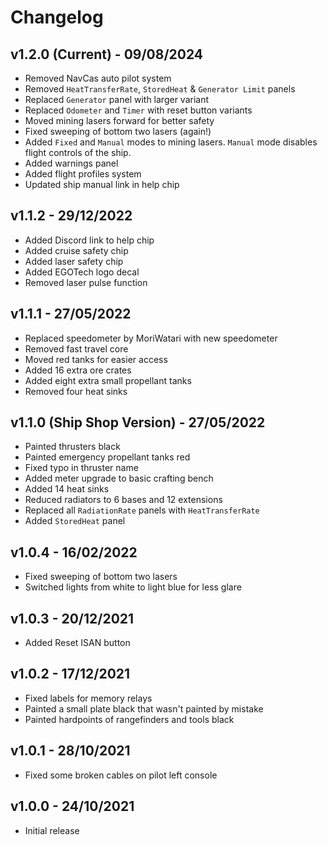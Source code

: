 # Changelog

## v1.2.0 (Current) - 09/08/2024

- Removed NavCas auto pilot system
- Removed `HeatTransferRate`, `StoredHeat` & `Generator Limit` panels
- Replaced `Generator` panel with larger variant
- Replaced `Odometer` and `Timer` with reset button variants
- Moved mining lasers forward for better safety
- Fixed sweeping of bottom two lasers (again!)
- Added `Fixed` and `Manual` modes to mining lasers. `Manual` mode disables flight controls of the ship.
- Added warnings panel
- Added flight profiles system
- Updated ship manual link in help chip

## v1.1.2 - 29/12/2022

- Added Discord link to help chip
- Added cruise safety chip
- Added laser safety chip
- Added EGOTech logo decal
- Removed laser pulse function

## v1.1.1 - 27/05/2022

- Replaced speedometer by MoriWatari with new speedometer
- Removed fast travel core
- Moved red tanks for easier access
- Added 16 extra ore crates
- Added eight extra small propellant tanks
- Removed four heat sinks

## v1.1.0 (Ship Shop Version) - 27/05/2022

- Painted thrusters black
- Painted emergency propellant tanks red
- Fixed typo in thruster name
- Added meter upgrade to basic crafting bench
- Added 14 heat sinks
- Reduced radiators to 6 bases and 12 extensions
- Replaced all `RadiationRate` panels with `HeatTransferRate`
- Added `StoredHeat` panel

## v1.0.4 - 16/02/2022

- Fixed sweeping of bottom two lasers
- Switched lights from white to light blue for less glare

## v1.0.3 - 20/12/2021

- Added Reset ISAN button

## v1.0.2 - 17/12/2021

- Fixed labels for memory relays
- Painted a small plate black that wasn't painted by mistake
- Painted hardpoints of rangefinders and tools black

## v1.0.1 - 28/10/2021

- Fixed some broken cables on pilot left console

## v1.0.0 - 24/10/2021

- Initial release
